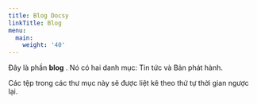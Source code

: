 ```yaml
---
title: Blog Docsy
linkTitle: Blog
menu:
  main:
    weight: '40'
---
```


Đây là phần **blog** . Nó có hai danh mục: Tin tức và Bản phát hành.

Các tệp trong các thư mục này sẽ được liệt kê theo thứ tự thời gian ngược lại.
